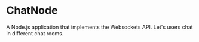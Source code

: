 # ChatNode

A Node.js application that implements the Websockets API. Let's users chat in different chat rooms.